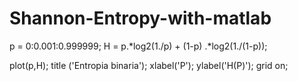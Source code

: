 # Shannon-Entropy-with-matlab

p = 0:0.001:0.999999;
H = p.*log2(1./p) + (1-p) .*log2(1./(1-p));

plot(p,H);
title ('Entropia binaria');
xlabel('P');
ylabel('H(P)');
grid on;




